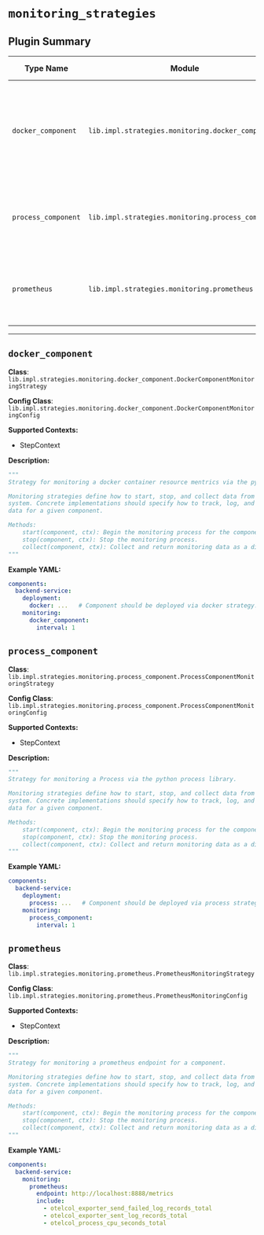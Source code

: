 # `monitoring_strategies`

## Plugin Summary

| Type Name | Module | Class | Config Class | Description Summary |
|-----------|--------|-------|--------------|----------------------|
| `docker_component` | `lib.impl.strategies.monitoring.docker_component` | `DockerComponentMonitoringStrategy` | `DockerComponentMonitoringConfig` | Strategy for monitoring a docker container resource mentrics via the python docker API client |
| `process_component` | `lib.impl.strategies.monitoring.process_component` | `ProcessComponentMonitoringStrategy` | `ProcessComponentMonitoringConfig` | Strategy for monitoring a Process via the python process library |
| `prometheus` | `lib.impl.strategies.monitoring.prometheus` | `PrometheusMonitoringStrategy` | `PrometheusMonitoringConfig` | Strategy for monitoring a prometheus endpoint for a component |

---

## `docker_component`

**Class**: `lib.impl.strategies.monitoring.docker_component.DockerComponentMonitoringStrategy`

**Config Class**: `lib.impl.strategies.monitoring.docker_component.DockerComponentMonitoringConfig`

**Supported Contexts:**

- StepContext

**Description:**

```python
"""
Strategy for monitoring a docker container resource mentrics via the python docker API client.

Monitoring strategies define how to start, stop, and collect data from a component's monitoring
system. Concrete implementations should specify how to track, log, and aggregate monitoring
data for a given component.

Methods:
    start(component, ctx): Begin the monitoring process for the component.
    stop(component, ctx): Stop the monitoring process.
    collect(component, ctx): Collect and return monitoring data as a dictionary.
"""
```

**Example YAML:**

```yaml
components:
  backend-service:
    deployment:
      docker: ...   # Component should be deployed via docker strategy.
    monitoring:
      docker_component:
        interval: 1
```

## `process_component`

**Class**: `lib.impl.strategies.monitoring.process_component.ProcessComponentMonitoringStrategy`

**Config Class**: `lib.impl.strategies.monitoring.process_component.ProcessComponentMonitoringConfig`

**Supported Contexts:**

- StepContext

**Description:**

```python
"""
Strategy for monitoring a Process via the python process library.

Monitoring strategies define how to start, stop, and collect data from a component's monitoring
system. Concrete implementations should specify how to track, log, and aggregate monitoring
data for a given component.

Methods:
    start(component, ctx): Begin the monitoring process for the component.
    stop(component, ctx): Stop the monitoring process.
    collect(component, ctx): Collect and return monitoring data as a dictionary.
"""
```

**Example YAML:**

```yaml
components:
  backend-service:
    deployment:
      process: ...   # Component should be deployed via process strategy.
    monitoring:
      process_component:
        interval: 1
```

## `prometheus`

**Class**: `lib.impl.strategies.monitoring.prometheus.PrometheusMonitoringStrategy`

**Config Class**: `lib.impl.strategies.monitoring.prometheus.PrometheusMonitoringConfig`

**Supported Contexts:**

- StepContext

**Description:**

```python
"""
Strategy for monitoring a prometheus endpoint for a component.

Monitoring strategies define how to start, stop, and collect data from a component's monitoring
system. Concrete implementations should specify how to track, log, and aggregate monitoring
data for a given component.

Methods:
    start(component, ctx): Begin the monitoring process for the component.
    stop(component, ctx): Stop the monitoring process.
    collect(component, ctx): Collect and return monitoring data as a dictionary.
"""
```

**Example YAML:**

```yaml
components:
  backend-service:
    monitoring:
      prometheus:
        endpoint: http://localhost:8888/metrics
        include:
          - otelcol_exporter_send_failed_log_records_total
          - otelcol_exporter_sent_log_records_total
          - otelcol_process_cpu_seconds_total
```
